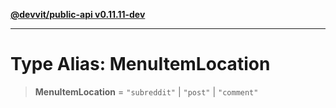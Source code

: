 [**@devvit/public-api v0.11.11-dev**](../README.md)

---

# Type Alias: MenuItemLocation

> **MenuItemLocation** = `"subreddit"` \| `"post"` \| `"comment"`
